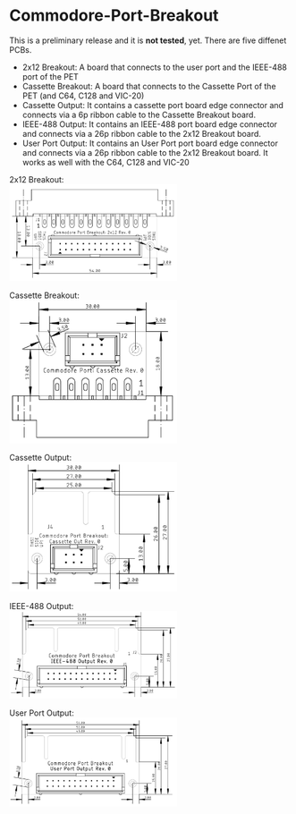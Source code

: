 # Commodore-Port-Breakout
This is a preliminary release and it is <b>not tested</b>, yet.
There are five diffenet PCBs.
* 2x12 Breakout: A board that connects to the user port and the IEEE-488 port of the PET
* Cassette Breakout: A board that connects to the Cassette Port of the PET (and C64, C128 and VIC-20)
* Cassette Output: It contains a cassette port board edge connector and connects via a 6p ribbon cable to the Cassette Breakout board.
* IEEE-488 Output: It contains an IEEE-488  port board edge connector and connects via a 26p ribbon cable to the 2x12 Breakout board.
* User Port Output: It contains an User Port port board edge connector and connects via a 26p ribbon cable to the 2x12 Breakout board. It works as well with the C64, C128 and VIC-20

2x12 Breakout:<br>
<img src="https://github.com/svenpetersen1965/Commodore-Port-Breakout/blob/main/Commodore%20Port%20Breakout/2x12%20Breakout/Rev.%200/pictures/dimensions.png" width="300" alt="2x12 Breakout">

Cassette Breakout:<br>
<img src="https://github.com/svenpetersen1965/Commodore-Port-Breakout/blob/main/Commodore%20Port%20Breakout/Cassette%20Breakout/Rev.%200/pictures/dimensions.png" width="300" alt="Cassette Breakout">

Cassette Output:<br>
<img src="https://github.com/svenpetersen1965/Commodore-Port-Breakout/blob/main/Commodore%20Port%20Breakout/Cassette%20Output/Rev.%200/pictures/dimensions.png" width="300" alt="Cassette Breakout">

IEEE-488 Output:<br>
<img src="https://github.com/svenpetersen1965/Commodore-Port-Breakout/blob/main/Commodore%20Port%20Breakout/IEEE-488%20Output/Rev.%200/pictures/dimensions.png" width="300" alt="Cassette Breakout">

User Port Output:<br>
<img src="https://github.com/svenpetersen1965/Commodore-Port-Breakout/blob/main/Commodore%20Port%20Breakout/User%20Port%20Output/Rev.%200/pictures/dimensions.png" width="300" alt="User Port Output">
